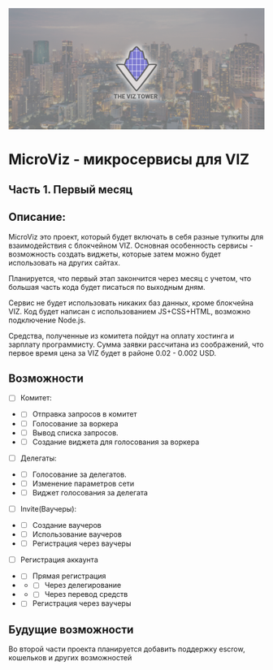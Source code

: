![](resources/baner/baner.png)
# MicroViz - микросервисы для VIZ
## Часть 1. Первый месяц
## Описание:
MicroViz это проект, который будет включать в себя разные тулкиты для взаимодействия с блокчейном VIZ.
Основная особенность сервисы - возможность создать виджеты, которые затем можно будет использовать на других сайтах.

Планируется, что первый этап закончится через месяц с учетом, что большая часть кода будет писаться по выходным дням.

Сервис не будет использовать никаких баз данных, кроме блокчейна VIZ. Код будет написан с использованием JS+CSS+HTML, возможно подключение Node.js.

Средства, полученные из комитета пойдут на оплату хостинга и зарплату программисту. Сумма заявки рассчитана из соображений, что первое время цена за VIZ будет в районе 0.02 - 0.002 USD.
## Возможности
- [ ] Комитет:
- - [ ] Отправка запросов в комитет
- - [ ] Голосование за воркера
- - [ ] Вывод списка запросов.
- - [ ] Создание виджета для голосования за воркера
- [ ] Делегаты:
- - [ ] Голосование за делегатов.
- - [ ] Изменение параметров сети
- - [ ] Виджет голосования за делегата
- [ ] Invite(Ваучеры):
- - [ ] Создание ваучеров
- - [ ] Использование ваучеров
- - [ ] Регистрация через ваучеры
- [ ] Регистрация аккаунта
- - [ ] Прямая регистрация
- - - [ ] Через делегирование
- - - [ ] Через перевод средств
- - [ ] Регистрация через ваучеры

## Будущие возможности
Во второй части проекта планируется добавить поддержку escrow, кошельков и других возможностей
